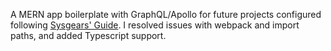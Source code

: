 A MERN app boilerplate with GraphQL/Apollo for future projects configured following [Sysgears' Guide](https://sysgears.com/articles/how-to-create-an-apollo-react-express-application/). I resolved issues with webpack and import paths, and added Typescript support.
